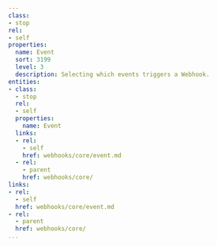 ```yaml
---
class:
- stop
rel:
- self
properties:
  name: Event
  sort: 3199
  level: 3
  description: Selecting which events triggers a Webhook.
entities:
- class:
  - stop
  rel:
  - self
  properties:
    name: Event
  links:
  - rel:
    - self
    href: webhooks/core/event.md
  - rel:
    - parent
    href: webhooks/core/
links:
- rel:
  - self
  href: webhooks/core/event.md
- rel:
  - parent
  href: webhooks/core/
...
```

